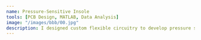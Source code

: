 ```yaml
---
name: Pressure-Sensitive Insole
tools: [PCB Design, MATLAB, Data Analysis]
image: "/images/bbb/00.jpg"
description: I designed custom flexible circuitry to develop pressure sensors with a real-time user interface to predict fall risk.
---
```



